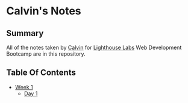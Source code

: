 # Calvin's Notes
## Summary

All of the notes taken by [Calvin](https://github.com/Calvycoco) for [Lighthouse Labs](https://www.lighthouselabs.ca) Web Development Bootcamp are in this repository. 
## Table Of Contents

* [Week 1](/Week_1)
  * [Day 1](/Week_1/Day_1)  